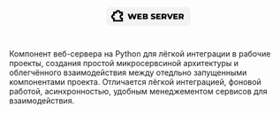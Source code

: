 <p align="center">
  <img src="images/logo.png" alt="Logo" width="30%"/>
</p>

#

Компонент веб-сервера на Python для лёгкой интеграции в рабочие проекты, создания простой микросервсиной архитектуры и облегчённого взаимодействия между отедльно запущенными компонентами проекта.
Отличается лёгкой интеграцией, фоновой работой, асинхронностью, удобным менеджементом сервисов для взаимодействия.

